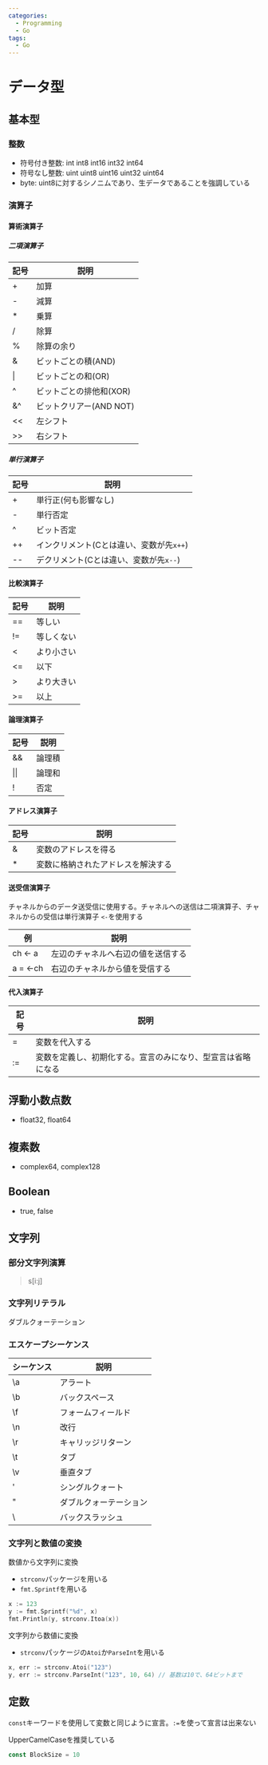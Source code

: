 ```yaml
---
categories:
  - Programming
  - Go
tags:
  - Go
---
```


# データ型

## 基本型

### 整数

- 符号付き整数: int int8 int16 int32 int64
- 符号なし整数: uint uint8 uint16 uint32 uint64
- byte: uint8に対するシノニムであり、生データであることを強調している

### 演算子

#### 算術演算子

##### 二項演算子

|記号    |説明         |
|--------|-------------|
| +      | 加算         |
| -      | 減算         |
| *      | 乗算         |
| /      | 除算         |
| %      | 除算の余り    |
| &      | ビットごとの積(AND) |
| \|     | ビットごとの和(OR)  |
| ^      | ビットごとの排他和(XOR) |
| &^     | ビットクリアー(AND NOT) |
| <<     | 左シフト                |
| >>     | 右シフト                |

##### 単行演算子

|記号    |説明         |
|--------|-------------|
| +      | 単行正(何も影響なし) |
| -      | 単行否定    |
| ^      | ビット否定   |
| ++     | インクリメント(Cとは違い、変数が先`x++`)|
| --     | デクリメント(Cとは違い、変数が先`x--`)|

#### 比較演算子

|記号    |説明         |
|--------|-------------|
| ==     |等しい       |
| !=     |等しくない   |
| <      |より小さい   |
| <=     |以下         |
| >      |より大きい   |
| >=     |以上         |

#### 論理演算子

|記号    |説明         |
|--------|-------------|
| &&     | 論理積       |
| \|\|   | 論理和       |
| !      | 否定         |

#### アドレス演算子

|記号    |説明         |
|--------|-------------|
| &      | 変数のアドレスを得る |
| *      | 変数に格納されたアドレスを解決する |

#### 送受信演算子

チャネルからのデータ送受信に使用する。チャネルへの送信は二項演算子、チャネルからの受信は単行演算子
`<-`を使用する

| 例    |説明         |
|--------|-------------|
| ch <- a | 左辺のチャネルへ右辺の値を送信する |
| a = <-ch | 右辺のチャネルから値を受信する    |

#### 代入演算子

|記号    |説明         |
|--------|-------------|
| =      | 変数を代入する |
| :=     | 変数を定義し、初期化する。宣言のみになり、型宣言は省略になる |


## 浮動小数点数

- float32, float64

## 複素数

- complex64, complex128

## Boolean

- true, false

## 文字列

### 部分文字列演算

> s[i:j]

### 文字列リテラル

ダブルクォーテーション

### エスケープシーケンス

|シーケンス| 説明             |
|----------|------------------|
| \a       | アラート         |
| \b       | バックスペース   |
| \f       | フォームフィールド|
| \n       | 改行             |
| \r       | キャリッジリターン |
| \t       | タブ             |
| \v       | 垂直タブ         |
| \'       | シングルクォート |
| \"       | ダブルクォーテーション |
| \\       | バックスラッシュ |

### 文字列と数値の変換

数値から文字列に変換

- `strconv`パッケージを用いる
- `fmt.Sprintf`を用いる


```go
x := 123
y := fmt.Sprintf("%d", x)
fmt.Println(y, strconv.Itoa(x))
```

文字列から数値に変換

- `strconv`パッケージの`Atoi`か`ParseInt`を用いる


```go
x, err := strconv.Atoi("123")
y, err := strconv.ParseInt("123", 10, 64) // 基数は10で、64ビットまで
```

## 定数

`const`キーワードを使用して変数と同じように宣言。`:=`を使って宣言は出来ない

UpperCamelCaseを推奨している

```go
const BlockSize = 10
```

